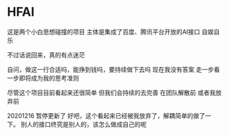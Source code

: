 # HFAI
这是两个小白思想碰撞的项目
主体是集成了百度、腾讯平台开放的AI接口
自娱自乐

不过话说回来，真的有点迷茫

自问，做这一行合适吗，能挣到钱吗，要持续做下去吗
现在我没有答案
走一步看一步即将成为我的思考准则

尽管这个项目目前看起来还很简单
但我们会持续的去完善
在团队解散前
或者我放弃前

20201216
暂停更新了
好吧，这个看起来已经被我放弃了，解耦简单的做了一下。
别人的接口终究是别人的，该怎么做成自己的呢

